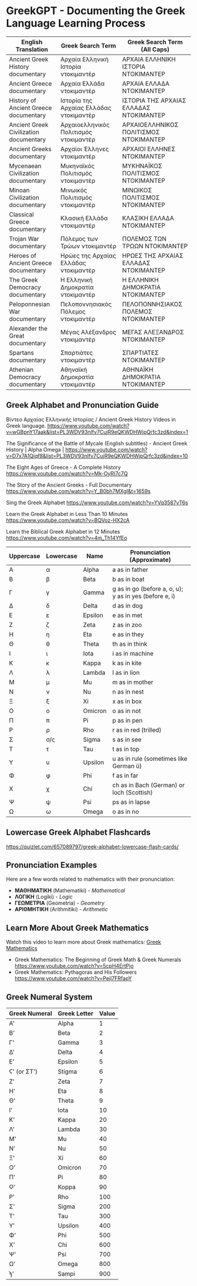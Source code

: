 # GreekGPT - Documenting the Greek Language Learning Process


| English Translation                        | Greek Search Term                            | Greek Search Term (All Caps)                |
|--------------------------------------------|----------------------------------------------|---------------------------------------------|
| Ancient Greek History documentary          | Αρχαία Ελληνική Ιστορία ντοκιμαντέρ           | ΑΡΧΑΙΑ ΕΛΛΗΝΙΚΗ ΙΣΤΟΡΙΑ ΝΤΟΚΙΜΑΝΤΕΡ          |
| Ancient Greece documentary                 | Αρχαία Ελλάδα ντοκιμαντέρ                     | ΑΡΧΑΙΑ ΕΛΛΑΔΑ ΝΤΟΚΙΜΑΝΤΕΡ                    |
| History of Ancient Greece documentary      | Ιστορία της Αρχαίας Ελλάδας ντοκιμαντέρ       | ΙΣΤΟΡΙΑ ΤΗΣ ΑΡΧΑΙΑΣ ΕΛΛΑΔΑΣ ΝΤΟΚΙΜΑΝΤΕΡ       |
| Ancient Greek Civilization documentary     | Αρχαιοελληνικός Πολιτισμός ντοκιμαντέρ        | ΑΡΧΑΙΟΕΛΛΗΝΙΚΟΣ ΠΟΛΙΤΙΣΜΟΣ ΝΤΟΚΙΜΑΝΤΕΡ        |
| Ancient Greeks documentary                 | Αρχαίοι Έλληνες ντοκιμαντέρ                   | ΑΡΧΑΙΟΙ ΕΛΛΗΝΕΣ ΝΤΟΚΙΜΑΝΤΕΡ                   |
| Mycenaean Civilization documentary         | Μυκηναϊκός Πολιτισμός ντοκιμαντέρ             | ΜΥΚΗΝΑΪΚΟΣ ΠΟΛΙΤΙΣΜΟΣ ΝΤΟΚΙΜΑΝΤΕΡ             |
| Minoan Civilization documentary            | Μινωικός Πολιτισμός ντοκιμαντέρ               | ΜΙΝΩΙΚΟΣ ΠΟΛΙΤΙΣΜΟΣ ΝΤΟΚΙΜΑΝΤΕΡ               |
| Classical Greece documentary               | Κλασική Ελλάδα ντοκιμαντέρ                    | ΚΛΑΣΙΚΗ ΕΛΛΑΔΑ ΝΤΟΚΙΜΑΝΤΕΡ                    |
| Trojan War documentary                     | Πόλεμος των Τρώων ντοκιμαντέρ                 | ΠΟΛΕΜΟΣ ΤΩΝ ΤΡΩΩΝ ΝΤΟΚΙΜΑΝΤΕΡ                 |
| Heroes of Ancient Greece documentary       | Ηρώες της Αρχαίας Ελλάδας ντοκιμαντέρ         | ΗΡΩΕΣ ΤΗΣ ΑΡΧΑΙΑΣ ΕΛΛΑΔΑΣ ΝΤΟΚΙΜΑΝΤΕΡ         |
| The Greek Democracy documentary            | Η Ελληνική Δημοκρατία ντοκιμαντέρ             | Η ΕΛΛΗΝΙΚΗ ΔΗΜΟΚΡΑΤΙΑ ΝΤΟΚΙΜΑΝΤΕΡ             |
| Peloponnesian War documentary              | Πελοποννησιακός Πόλεμος ντοκιμαντέρ           | ΠΕΛΟΠΟΝΝΗΣΙΑΚΟΣ ΠΟΛΕΜΟΣ ΝΤΟΚΙΜΑΝΤΕΡ           |
| Alexander the Great documentary            | Μέγας Αλέξανδρος ντοκιμαντέρ                  | ΜΕΓΑΣ ΑΛΕΞΑΝΔΡΟΣ ΝΤΟΚΙΜΑΝΤΕΡ                  |
| Spartans documentary                       | Σπαρτιάτες ντοκιμαντέρ                        | ΣΠΑΡΤΙΑΤΕΣ ΝΤΟΚΙΜΑΝΤΕΡ                        |
| Athenian Democracy documentary             | Αθηναϊκή Δημοκρατία ντοκιμαντέρ               | ΑΘΗΝΑΪΚΗ ΔΗΜΟΚΡΑΤΙΑ ΝΤΟΚΙΜΑΝΤΕΡ               |


## Greek Alphabet and Pronunciation Guide

Βίντεο Αρχαίας Ελληνικής Ιστορίας / Ancient Greek History Videos in Greek language. https://www.youtube.com/watch?v=wGBpnY17aak&list=PL3WDV93nIfv7CujR9eQKWDHWjpQrfc3zd&index=1

The Significance of the Battle of Mycale (English subtitles) - Ancient Greek History | Alpha Omega | https://www.youtube.com/watch?v=D7x7A1Qjqf8&list=PL3WDV93nIfv7CujR9eQKWDHWjpQrfc3zd&index=10

The Eight Ages of Greece - A Complete History https://www.youtube.com/watch?v=Mk-OyRI7c7Q

The Story of the Ancient Greeks - Full Documentary https://www.youtube.com/watch?v=Y_B0bh7MXgI&t=1659s

Sing the Greek Alphabet https://www.youtube.com/watch?v=YVq3587vT6s

Learn the Greek Alphabet in Less Than 10 Minutes https://www.youtube.com/watch?v=BQVoz-HX2cA 

Learn the Biblical Greek Alphabet in 12 Minutes https://www.youtube.com/watch?v=4m_Th14YfEo 


| Uppercase | Lowercase | Name           | Pronunciation (Approximate)     |
|-----------|-----------|----------------|---------------------------------|
| Α         | α         | Alpha          | a as in father                  |
| Β         | β         | Beta           | b as in boat                    |
| Γ         | γ         | Gamma          | g as in go (before a, o, u); y as in yes (before e, i) |
| Δ         | δ         | Delta          | d as in dog                     |
| Ε         | ε         | Epsilon        | e as in met                     |
| Ζ         | ζ         | Zeta           | z as in zoo                     |
| Η         | η         | Eta            | e as in they                    |
| Θ         | θ         | Theta          | th as in think                  |
| Ι         | ι         | Iota           | i as in machine                 |
| Κ         | κ         | Kappa          | k as in kite                    |
| Λ         | λ         | Lambda         | l as in lion                    |
| Μ         | μ         | Mu             | m as in mother                  |
| Ν         | ν         | Nu             | n as in nest                    |
| Ξ         | ξ         | Xi             | x as in box                     |
| Ο         | ο         | Omicron        | o as in not                     |
| Π         | π         | Pi             | p as in pen                     |
| Ρ         | ρ         | Rho            | r as in red (trilled)           |
| Σ         | σ/ς       | Sigma          | s as in see                     |
| Τ         | τ         | Tau            | t as in top                     |
| Υ         | υ         | Upsilon        | u as in rule (sometimes like German ü) |
| Φ         | φ         | Phi            | f as in far                     |
| Χ         | χ         | Chi            | ch as in Bach (German) or loch (Scottish) |
| Ψ         | ψ         | Psi            | ps as in lapse                  |
| Ω         | ω         | Omega          | o as in no                      |


## Lowercase Greek Alphabet Flashcards 
https://quizlet.com/657089797/greek-alphabet-lowercase-flash-cards/ 

## Pronunciation Examples

Here are a few words related to mathematics with their pronunciation:

- **ΜΑΘΗΜΑΤΙΚΗ** (Mathematiki) - *Mathematical*
- **ΛΟΓΙΚΗ** (Logiki) - *Logic*
- **ΓΕΩΜΕΤΡΙΑ** (Geometria) - *Geometry*
- **ΑΡΙΘΜΗΤΙΚΗ** (Arithmitiki) - *Arithmetic*

## Learn More About Greek Mathematics

Watch this video to learn more about Greek mathematics: [Greek Mathematics](https://youtu.be/YzVgpB8YKLY?si=BAkUiqTFtyvu6cy_)


- Greek Mathematics: The Beginning of Greek Math & Greek Numerals https://www.youtube.com/watch?v=5cpH4ErtPjo 
- Greek Mathematics: Pythagoras and His Followers https://www.youtube.com/watch?v=Pejl7FRfapY

## Greek Numeral System

| Greek Numeral | Greek Letter | Value |
|---------------|--------------|-------|
| Α'            | Alpha        | 1     |
| Β'            | Beta         | 2     |
| Γ'            | Gamma        | 3     |
| Δ'            | Delta        | 4     |
| Ε'            | Epsilon      | 5     |
| Ϛ' (or ΣΤ')   | Stigma       | 6     |
| Ζ'            | Zeta         | 7     |
| Η'            | Eta          | 8     |
| Θ'            | Theta        | 9     |
| Ι'            | Iota         | 10    |
| Κ'            | Kappa        | 20    |
| Λ'            | Lambda       | 30    |
| Μ'            | Mu           | 40    |
| Ν'            | Nu           | 50    |
| Ξ'            | Xi           | 60    |
| Ο'            | Omicron      | 70    |
| Π'            | Pi           | 80    |
| Ϙ'            | Koppa        | 90    |
| Ρ'            | Rho          | 100   |
| Σ'            | Sigma        | 200   |
| Τ'            | Tau          | 300   |
| Υ'            | Upsilon      | 400   |
| Φ'            | Phi          | 500   |
| Χ'            | Chi          | 600   |
| Ψ'            | Psi          | 700   |
| Ω'            | Omega        | 800   |
| ϡ'            | Sampi        | 900   |